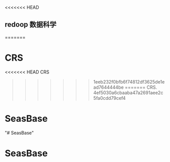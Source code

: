 <<<<<<< HEAD
## redoop 数据科学
=======
# CRS
<<<<<<< HEAD
CRS
>>>>>>> 1eeb232f0bfb6f74812df3625de1ead7644444be
=======
CRS.
>>>>>>> 4ef5030a6cbaaba47a2691aee2c5fa0cdd79cef4
# SeasBase
"# SeasBase" 
# SeasBase

